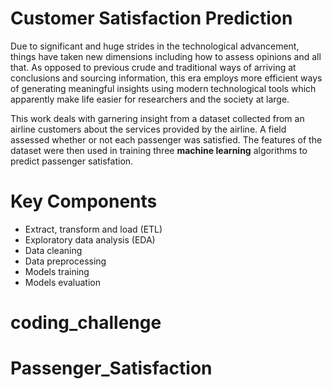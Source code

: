 # Customer Satisfaction Prediction

Due to significant and huge strides in the technological advancement, things have taken new dimensions including how to assess opinions and all that. As opposed to previous crude and traditional ways of arriving at conclusions and sourcing information, this era employs more efficient ways of generating meaningful insights using modern technological tools which apparently make life easier for researchers and the society at large.

This work deals with garnering insight from a dataset collected from an airline customers about the services provided by the airline. A field assessed whether or not each passenger was satisfied. The features of the dataset were then used in training three **machine learning** algorithms to predict passenger satisfation.


# Key Components

* Extract, transform and load (ETL)
* Exploratory data analysis (EDA)
* Data cleaning
* Data preprocessing
* Models training
* Models evaluation


# coding_challenge
# Passenger_Satisfaction
